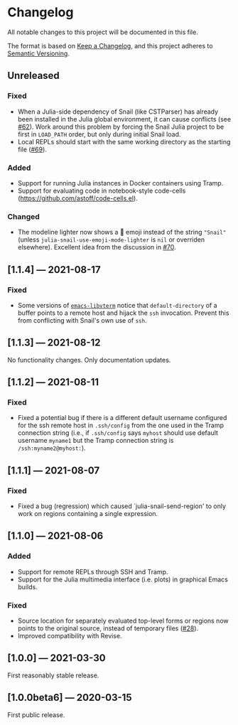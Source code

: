 # Changelog

All notable changes to this project will be documented in this file.

The format is based on [Keep a Changelog](https://keepachangelog.com/en/1.0.0/),
and this project adheres to [Semantic Versioning](https://semver.org/spec/v2.0.0.html).


## Unreleased

### Fixed

- When a Julia-side dependency of Snail (like CSTParser) has already been installed in the Julia global environment, it can cause conflicts (see [#62](https://github.com/gcv/julia-snail/issues/62)). Work around this problem by forcing the Snail Julia project to be first in `LOAD_PATH` order, but only during initial Snail load.
- Local REPLs should start with the same working directory as the starting file ([#69](https://github.com/gcv/julia-snail/issues/69)).


### Added

- Support for running Julia instances in Docker containers using Tramp.
- Support for evaluating code in notebook-style code-cells (https://github.com/astoff/code-cells.el).


### Changed

- The modeline lighter now shows a 🐌 emoji instead of the string `"Snail"` (unless `julia-snail-use-emoji-mode-lighter` is `nil` or overriden elsewhere). Excellent idea from the discussion in [#70](https://github.com/gcv/julia-snail/issues/70).


## [1.1.4] — 2021-08-17

### Fixed

- Some versions of [`emacs-libvterm`](https://github.com/akermu/emacs-libvterm) notice that `default-directory` of a buffer points to a remote host and hijack the `ssh` invocation. Prevent this from conflicting with Snail's own use of `ssh`.


## [1.1.3] — 2021-08-12

No functionality changes. Only documentation updates.


## [1.1.2] — 2021-08-11

### Fixed

- Fixed a potential bug if there is a different default username configured for the ssh remote host in `.ssh/config` from the one used in the Tramp connection string (i.e., if `.ssh/config` says `myhost` should use default username `myname1` but the Tramp connection string is `/ssh:myname2@myhost:`).


## [1.1.1] — 2021-08-07

### Fixed

- Fixed a bug (regression) which caused `julia-snail-send-region' to only work on regions containing a single expression.


## [1.1.0] — 2021-08-06

### Added

- Support for remote REPLs through SSH and Tramp.
- Support for the Julia multimedia interface (i.e. plots) in graphical Emacs builds.


### Fixed

- Source location for separately evaluated top-level forms or regions now points to the original source, instead of temporary files ([#28](https://github.com/gcv/julia-snail/issues/28)).
- Improved compatibility with Revise.


## [1.0.0] — 2021-03-30

First reasonably stable release.


## [1.0.0beta6] — 2020-03-15

First public release.
